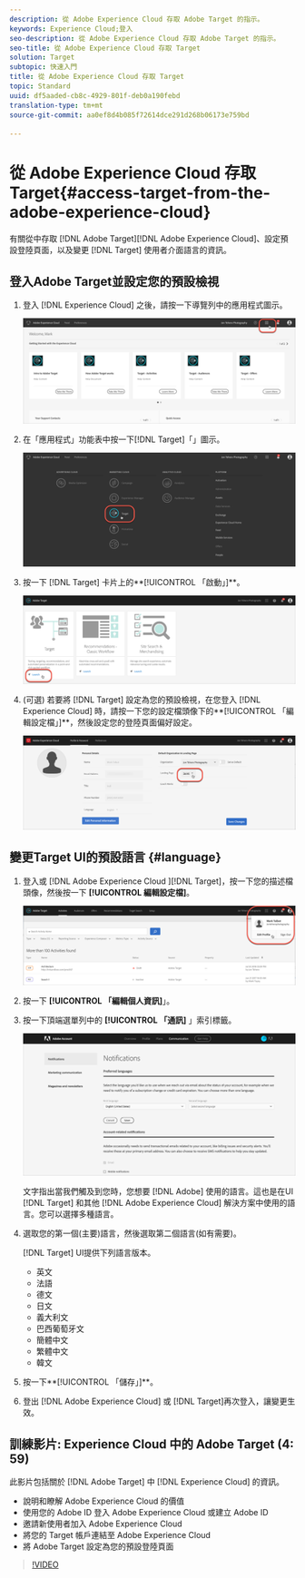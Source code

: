 ```yaml
---
description: 從 Adobe Experience Cloud 存取 Adobe Target 的指示。
keywords: Experience Cloud;登入
seo-description: 從 Adobe Experience Cloud 存取 Adobe Target 的指示。
seo-title: 從 Adobe Experience Cloud 存取 Target
solution: Target
subtopic: 快速入門
title: 從 Adobe Experience Cloud 存取 Target
topic: Standard
uuid: df5aaded-cb8c-4929-801f-deb0a190febd
translation-type: tm+mt
source-git-commit: aa0ef8d4b085f72614dce291d268b06173e759bd

---
```



# 從 Adobe Experience Cloud 存取 Target{#access-target-from-the-adobe-experience-cloud}

有關從中存取 [!DNL Adobe Target][!DNL Adobe Experience Cloud]、設定預設登陸頁面，以及變更 [!DNL Target] 使用者介面語言的資訊。

## 登入Adobe Target並設定您的預設檢視

1. 登入 [!DNL Experience Cloud] 之後，請按一下導覽列中的應用程式圖示。

   ![應用程式圖示](/help/c-intro/assets/appmenu-new.png)

1. 在「應用程式」功能表中按一下[!DNL Target]「」圖示。

   ![目標圖示](/help/c-intro/assets/appmenu-target-new.png)

1. 按一下 [!DNL Target] 卡片上的**[!UICONTROL 「啟動」]**。

   ![目標啓動](/help/c-intro/assets/target-launch-new.png)

1. (可選) 若要將 [!DNL Target] 設定為您的預設檢視，在您登入 [!DNL Experience Cloud] 時，請按一下您的設定檔頭像下的**[!UICONTROL 「編輯設定檔」]**，然後設定您的登陸頁面偏好設定。

   ![著陸頁面](/help/c-intro/assets/pagepref-new.png)

## 變更Target UI的預設語言 {#language}

1. 登入或 [!DNL Adobe Experience Cloud ][!DNL Target]，按一下您的描述檔頭像，然後按一下 **[!UICONTROL 編輯設定檔]**。

   ![編輯描述檔](/help/c-intro/assets/change-language.png)

1. 按一下 **[!UICONTROL 「編輯個人資訊]**」。

1. 按一下頂端選單列中的 **[!UICONTROL 「通訊]** 」索引標籤。

   ![慣用語言](/help/c-intro/assets/prefered-language.png)

   文字指出當我們觸及到您時，您想要 [!DNL Adobe] 使用的語言。這也是在UI [!DNL Target] 和其他 [!DNL Adobe Experience Cloud] 解決方案中使用的語言。您可以選擇多種語言。

1. 選取您的第一個(主要)語言，然後選取第二個語言(如有需要)。

   [!DNL Target] UI提供下列語言版本。

   * 英文
   * 法語
   * 德文
   * 日文
   * 義大利文
   * 巴西葡萄牙文
   * 簡體中文
   * 繁體中文
   * 韓文

1. 按一下**[!UICONTROL 「儲存」]**。

1. 登出 [!DNL Adobe Experience Cloud] 或 [!DNL Target]再次登入，讓變更生效。

## 訓練影片: Experience Cloud 中的 Adobe Target (4: 59)

此影片包括關於 [!DNL Adobe Target] 中 [!DNL Experience Cloud] 的資訊。

* 說明和瞭解 Adobe Experience Cloud 的價值
* 使用您的 Adobe ID 登入 Adobe Experience Cloud 或建立 Adobe ID
* 邀請新使用者加入 Adobe Experience Cloud
* 將您的 Target 帳戶連結至 Adobe Experience Cloud
* 將 Adobe Target 設定為您的預設登陸頁面

>[!VIDEO](https://www.youtube.com/watch?v=7lwYrYC7vdM)